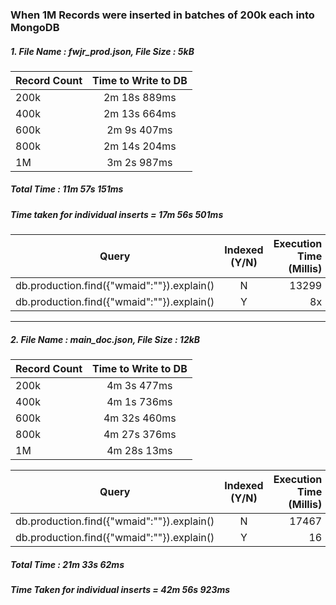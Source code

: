 ### When 1M Records were inserted in batches of 200k each into MongoDB

##### 1. File Name : fwjr_prod.json, File Size : 5kB

| Record Count | Time to Write to DB
| -----------  |:-------------------:|
| 200k         | 2m 18s 889ms        | 
| 400k         | 2m 13s 664ms        | 
| 600k         | 2m 9s 407ms         |
| 800k         | 2m 14s 204ms        |
| 1M           | 3m 2s 987ms         |

##### Total Time : 11m 57s 151ms
##### Time taken for individual inserts = 17m 56s 501ms

| Query  | Indexed (Y/N) | Execution Time (Millis)  | Total Docs Examined | Total Keys Examined | Input Stage
| -----  |:-------------:| ------------------------:| -------------------------: | ------------------: | --------------: |
| db.production.find({"wmaid":""}).explain() | N | 13299 | 1000001 | 0 | COLLSCAN |
| db.production.find({"wmaid":""}).explain() | Y | 8x | 1 | 1 | IXSCAN |

------------------------

##### 2. File Name : main_doc.json, File Size : 12kB

| Record Count | Time to Write to DB
| -----------  |:-------------------:|
| 200k         | 4m 3s 477ms        | 
| 400k         | 4m 1s 736ms        | 
| 600k         | 4m 32s 460ms        |
| 800k         | 4m 27s 376ms        |
| 1M           | 4m 28s 13ms        |

| Query  | Indexed (Y/N) | Execution Time (Millis)  | Total Docs Examined | Total Keys Examined | Input Stage
| -----  |:-------------:| ------------------------:| -------------------------: | ---------------------: | ------------------: |
| db.production.find({"wmaid":""}).explain()  | N | 17467 | 1000001 | 0 | COLLSCAN |
| db.production.find({"wmaid":""}).explain()  | Y | 16 | 1 | 1 | IXSCAN   |

##### Total Time : 21m 33s 62ms
##### Time Taken for individual inserts = 42m 56s 923ms
